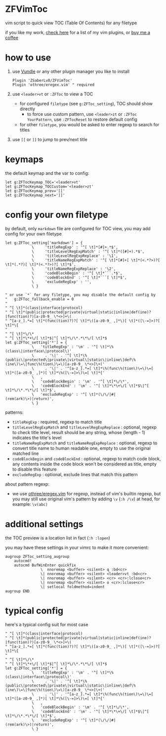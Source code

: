 # ZFVimToc

vim script to quick view TOC (Table Of Contents) for any filetype

if you like my work, [check here](https://github.com/ZSaberLv0?utf8=%E2%9C%93&tab=repositories&q=ZFVim) for a list of my vim plugins,
or [buy me a coffee](https://github.com/ZSaberLv0/ZSaberLv0)


# how to use

1. use [Vundle](https://github.com/VundleVim/Vundle.vim) or any other plugin manager you like to install

    ```
    Plugin 'ZSaberLv0/ZFVimToc'
    Plugin 'othree/eregex.vim' " required
    ```

1. use `<leader>vt` or `:ZFToc` to view a TOC

    * for configured `filetype` (see `g:ZFToc_setting`), TOC should show directly
        * to force use custom pattern, use `<leader>zt` or `:ZFToc YourPattern`,
            use `:ZFTocReset` to restore default config
    * for other `filetype`, you would be asked to enter regexp to search for titles

1. use `[[` or `]]` to jump to prev/next title


# keymaps

the default keymap and the var to config:

```
let g:ZFTocKeymap_TOC='<leader>vt'
let g:ZFTocKeymap_TOCCustom='<leader>zt'
let g:ZFTocKeymap_prev='[['
let g:ZFTocKeymap_next=']]'
```


# config your own filetype

by default, only `markdown` file are configured for TOC view,
you may add config for your own filetype

```
let g:ZFToc_setting['markdown'] = {
            \     'titleRegExp' : '^[ \t]*[#]+.*$',
            \     'titleLevelRegExpMatch' : '^[ \t]*([#]+).*$',
            \     'titleLevelRegExpReplace' : '\1',
            \     'titleNameRegExpMatch' : '^[ \t]*[#]+[ \t]*(<.*?>)?[ \t]*(.*?)[ \t]*(<.*?>)?[ \t]*$',
            \     'titleNameRegExpReplace' : '\2',
            \     'codeBlockBegin' : '^[ \t]*```.*$',
            \     'codeBlockEnd' : '^[ \t]*```[ \t]*$',
            \     'excludeRegExp' : '',
            \ }

" or use `*` for any filetype, you may disable the default config by
"   g:ZFToc_fallback_enable = 0
"
" ^[ \t]*(class|interface|protocol)
" ^[ \t]*(public|protected|private|virtual|static|inline|def(ine)?|func(tion)?)[a-z0-9_ \*<>]+\(
" ^[a-z_].*=[ \t]*(func(tion)?)?[ \t]*\([a-z0-9_ ,]*\)[ \t]*([\-=]>)?[ \t]*\{
"
" ^[ \t]*\/\*
" ^[ \t]*\*+\/[ \t]*$|^[ \t]*\/\*.*\*\/[ \t]*$
let g:ZFToc_setting['*'] = {
            \   'titleRegExp' : '\m' . '^[ \t]*\%(class\|interface\|protocol\)'
            \     . '\|' . '^[ \t]*\%(public\|protected\|private\|virtual\|static\|inline\|def\%(ine\)\=\|func\%(tion\)\=\)[a-z0-9_ \*<>]\+('
            \     . '\|' . '^[a-z_].*=[ \t]*\%(func\%(tion\)\=\)\=[ \t]*([a-z0-9_ ,]*)[ \t]*\%([\-=]>\)\=[ \t]*{'
            \   ,
            \   'codeBlockBegin' : '\m' . '^[ \t]*\/\*',
            \   'codeBlockEnd' : '\m' . '^[ \t]*\*\+\/[ \t]*$\|^[ \t]*\/\*.*\*\/[ \t]*$',
            \   'excludeRegExp' : '^[ \t]*(\/\/|#|(rem(ark)\>)|return)',
            \ }
```

patterns:

* `titleRegExp` : required, regexp to match title
* `titleLevelRegExpMatch` and `titleLevelRegExpReplace` : optional, regexp to check title level,
    result should be any string, whose (length - 1) indicates the title's level
* `titleNameRegExpMatch` and `titleNameRegExpReplace` : optional,
    regexp to convert title name to human readable one,
    empty to use the original matched line
* `codeBlockBegin` and `codeBlockEnd` : optional,
    regexp to match code block,
    any contents inside the code block won't be considered as title,
    empty to disable this feature
* `excludeRegExp` : optional, exclude lines that match this pattern

about pattern regexp:

* we use [othree/eregex.vim](https://github.com/othree/eregex.vim) for regexp,
    instead of vim's builtin regexp,
    but you may still use original vim's pattern by adding `\v` (`:h /\v`) at head,
    for example: `\v(abc)`


# additional settings

the TOC preview is a location list in fact (`:h :lopen`)

you may have these settings in your vimrc to make it more convenient:

```
augroup ZFToc_setting_augroup
    autocmd!
    autocmd BufWinEnter quickfix
                \  nnoremap <buffer> <silent> q :bd<cr>
                \| nnoremap <buffer> <silent> <leader>vt :bd<cr>
                \| nnoremap <buffer> <silent> <cr> <cr>:lclose<cr>
                \| nnoremap <buffer> <silent> o <cr>:lclose<cr>
                \| setlocal foldmethod=indent
augroup END
```

# typical config

here's a typical config suit for most case

```
" ^[ \t]*(class|interface|protocol)
" ^[ \t]*(public|protected|private|virtual|static|inline|def(ine)?|func(tion)?)[a-z0-9_ \*<>]+\(
" ^[a-z_].*=[ \t]*(func(tion)?)?[ \t]*\([a-z0-9_ ,]*\)[ \t]*([\-=]>)?[ \t]*\{
"
" ^[ \t]*\/\*
" ^[ \t]*\*+\/[ \t]*$|^[ \t]*\/\*.*\*\/[ \t]*$
let g:ZFToc_setting['*'] = {
            \   'titleRegExp' : '\m' . '^[ \t]*\%(class\|interface\|protocol\)'
            \     . '\|' . '^[ \t]*\%(public\|protected\|private\|virtual\|static\|inline\|def\%(ine\)\=\|func\%(tion\)\=\)[a-z0-9_ \*<>]\+('
            \     . '\|' . '^[a-z_].*=[ \t]*\%(func\%(tion\)\=\)\=[ \t]*([a-z0-9_ ,]*)[ \t]*\%([\-=]>\)\=[ \t]*{'
            \   ,
            \   'codeBlockBegin' : '\m' . '^[ \t]*\/\*',
            \   'codeBlockEnd' : '\m' . '^[ \t]*\*\+\/[ \t]*$\|^[ \t]*\/\*.*\*\/[ \t]*$',
            \   'excludeRegExp' : '^[ \t]*(\/\/|#|(rem(ark)\>)|return)',
            \ }
```

